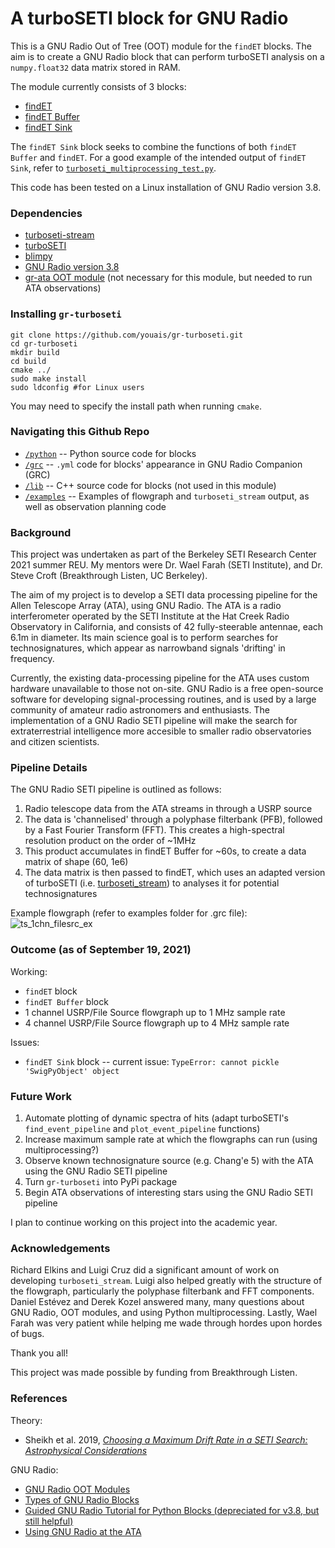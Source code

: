 # A turboSETI block for GNU Radio

This is a GNU Radio Out of Tree (OOT) module for the `findET` blocks. The aim is to create a GNU Radio block that can perform turboSETI analysis on a `numpy.float32` data matrix stored in RAM.

The module currently consists of 3 blocks:
- [findET](https://github.com/youais/gr-turboseti/blob/master/python/find_et.py)
- [findET Buffer](https://github.com/youais/gr-turboseti/blob/master/python/find_et_buffer.py)
- [findET Sink](https://github.com/youais/gr-turboseti/blob/master/python/find_et_sync.py)

The `findET Sink` block seeks to combine the functions of both `findET Buffer` and `findET`. For a good example of the intended output of `findET Sink`, refer to [`turboseti_multiprocessing_test.py`](https://github.com/youais/gr-turboseti/blob/master/examples/turboseti_multiprocessing_test.py). 

This code has been tested on a Linux installation of GNU Radio version 3.8.


### Dependencies

- [turboseti-stream](https://github.com/luigifcruz/turboseti-stream)
- [turboSETI](https://github.com/UCBerkeleySETI/turbo_seti/tree/e9dbcd8319cf332858ed95e3090ae1feeebab25d)
- [blimpy](https://github.com/UCBerkeleySETI/blimpy)
- [GNU Radio version 3.8](https://wiki.gnuradio.org/index.php/InstallingGR)
- [gr-ata OOT module](https://github.com/SETIatHCRO/gr-ata) (not necessary for this module, but needed to run ATA observations)


### Installing `gr-turboseti`

```
git clone https://github.com/youais/gr-turboseti.git
cd gr-turboseti
mkdir build
cd build
cmake ../
sudo make install
sudo ldconfig #for Linux users
```
You may need to specify the install path when running `cmake`.


### Navigating this Github Repo

- [`/python`](https://github.com/youais/gr-turboseti/tree/master/python) -- Python source code for blocks
- [`/grc`](https://github.com/youais/gr-turboseti/tree/master/grc) -- `.yml` code for blocks' appearance in GNU Radio Companion (GRC)
- [`/lib`](https://github.com/youais/gr-turboseti/tree/master/lib) -- C++ source code for blocks (not used in this module)
- [`/examples`](https://github.com/youais/gr-turboseti/tree/master/examples) -- Examples of flowgraph and `turboseti_stream` output, as well as observation planning code


### Background

This project was undertaken as part of the Berkeley SETI Research Center 2021 summer REU. My mentors were Dr. Wael Farah (SETI Institute), and Dr. Steve Croft (Breakthrough Listen, UC Berkeley).

The aim of my project is to develop a SETI data processing pipeline for the Allen Telescope Array (ATA), using GNU Radio. The ATA is a radio interferometer operated by the SETI Institute at the Hat Creek Radio Observatory in California, and consists of 42 fully-steerable antennae, each 6.1m in diameter. Its main science goal is to perform searches for technosignatures, which appear as narrowband signals 'drifting' in frequency. 

Currently, the existing data-processing pipeline for the ATA uses custom hardware unavailable to those not on-site. GNU Radio is a free open-source software for developing signal-processing routines, and is used by a large community of amateur radio astronomers and enthusiasts. The implementation of a GNU Radio SETI pipeline will make the search for extraterrestrial intelligence more accesible to smaller radio observatories and citizen scientists.


### Pipeline Details

The GNU Radio SETI pipeline is outlined as follows:
1. Radio telescope data from the ATA streams in through a USRP source
2. The data is 'channelised' through a polyphase filterbank (PFB), followed by a Fast Fourier Transform (FFT). This creates a high-spectral resolution product on the order of ~1MHz
3. This product accumulates in findET Buffer for ~60s, to create a data matrix of shape (60, 1e6)
4. The data matrix is then passed to findET, which uses an adapted version of turboSETI (i.e. [turboseti_stream](https://github.com/luigifcruz/turboseti-stream/blob/main/main.py)) to analyses it for potential technosignatures

Example flowgraph (refer to examples folder for .grc file):
![ts_1chn_filesrc_ex](https://user-images.githubusercontent.com/54188486/134052409-abc0caf0-8d9a-4973-b642-cd8f5d6db0f4.jpg)



### Outcome (as of September 19, 2021)

Working:
- `findET` block
- `findET Buffer` block
- 1 channel USRP/File Source flowgraph up to 1 MHz sample rate
- 4 channel USRP/File Source flowgraph up to 4 MHz sample rate

Issues:
- `findET Sink` block -- current issue: `TypeError: cannot pickle 'SwigPyObject' object`

### Future Work

1. Automate plotting of dynamic spectra of hits (adapt turboSETI's `find_event_pipeline` and `plot_event_pipeline` functions)
2. Increase maximum sample rate at which the flowgraphs can run (using multiprocessing?)
3. Observe known technosignature source (e.g. Chang'e 5) with the ATA using the GNU Radio SETI pipeline
4. Turn `gr-turboseti` into PyPi package
5. Begin ATA observations of interesting stars using the GNU Radio SETI pipeline

I plan to continue working on this project into the academic year.


### Acknowledgements

Richard Elkins and Luigi Cruz did a significant amount of work on developing `turboseti_stream`. Luigi also helped greatly with the structure of the flowgraph, particularly the polyphase filterbank and FFT components. Daniel Estévez and Derek Kozel answered many, many questions about GNU Radio, OOT modules, and using Python multiprocessing. Lastly, Wael Farah was very patient while helping me wade through hordes upon hordes of bugs.

Thank you all!

This project was made possible by funding from Breakthrough Listen.


### References

Theory:
- Sheikh et al. 2019, [_Choosing a Maximum Drift Rate in a SETI Search: Astrophysical Considerations_](https://arxiv.org/abs/1910.01148)

GNU Radio:
- [GNU Radio OOT Modules](https://wiki.gnuradio.org/index.php/OutOfTreeModules)
- [Types of GNU Radio Blocks](https://wiki.gnuradio.org/index.php/Types_of_Blocks)
- [Guided GNU Radio Tutorial for Python Blocks (depreciated for v3.8, but still helpful)](https://wiki.gnuradio.org/index.php/Guided_Tutorial_GNU_Radio_in_Python)
- [Using GNU Radio at the ATA](https://wiki.gnuradio.org/index.php/GNURadio@theATA)

